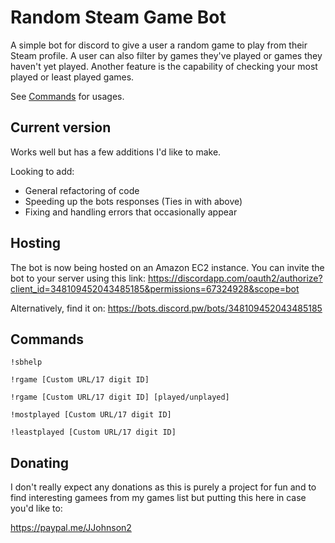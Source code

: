 # Random Steam Game Bot #
A simple bot for discord to give a user a random game to play from their Steam profile. A user can also filter by games they've played or games they haven't yet played. Another feature is the capability of checking your most played or least played games.

See [Commands](#commands) for usages.

## Current version ## 
Works well but has a few additions I'd like to make.

Looking to add:
- General refactoring of code
- Speeding up the bots responses (Ties in with above)
- Fixing and handling errors that occasionally appear

## Hosting ##

The bot is now being hosted on an Amazon EC2 instance. You can invite the bot to your server using this link:
https://discordapp.com/oauth2/authorize?client_id=348109452043485185&permissions=67324928&scope=bot

Alternatively, find it on:
https://bots.discord.pw/bots/348109452043485185


## Commands ##

```
!sbhelp

!rgame [Custom URL/17 digit ID]

!rgame [Custom URL/17 digit ID] [played/unplayed]

!mostplayed [Custom URL/17 digit ID]

!leastplayed [Custom URL/17 digit ID]
```

## Donating ##

I don't really expect any donations as this is purely a project for fun and to find interesting gamees from my games list but putting this here in case you'd like to:

https://paypal.me/JJohnson2
